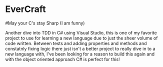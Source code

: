 # EverCraft

#May your C's stay Sharp
(I am funny)

Another dive into TDD in C# using Visual Studio, this is one of my favorite project to use for learning a new language due to just the sheer volume of code written. 
Between tests and adding properties and methods and constatnly fixing logic there just isn't a better project to really dive in to a new language with, I've 
been looking for a reason to build this again and with the object oriented approach C# is perfect for this!
